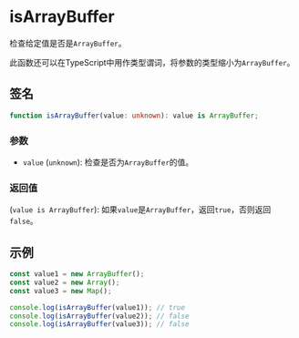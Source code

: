 # isArrayBuffer

检查给定值是否是`ArrayBuffer`。

此函数还可以在TypeScript中用作类型谓词，将参数的类型缩小为`ArrayBuffer`。

## 签名

```typescript
function isArrayBuffer(value: unknown): value is ArrayBuffer;
```

### 参数

- `value` (`unknown`): 检查是否为`ArrayBuffer`的值。

### 返回值

(`value is ArrayBuffer`): 如果`value`是`ArrayBuffer`，返回`true`，否则返回`false`。

## 示例

```typescript
const value1 = new ArrayBuffer();
const value2 = new Array();
const value3 = new Map();

console.log(isArrayBuffer(value1)); // true
console.log(isArrayBuffer(value2)); // false
console.log(isArrayBuffer(value3)); // false
```